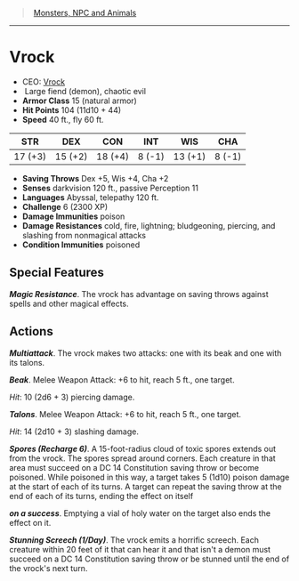 ﻿---
!MonsterItem
Family: MonsterVO
Type: fiend (demon)
Size: Large
Alignment: chaotic evil
ArmorClass: 15 (natural armor)
HitPoints: 104 (11d10 + 44)
Speed: 40 ft., fly 60 ft.
Strength: 17 (+3)
Dexterity: 15 (+2)
Constitution: 18 (+4)
Intelligence: ' 8 (-1)'
Wisdom: 13 (+1)
Charisma: ' 8 (-1)'
SavingThrows: Dex +5, Wis +4, Cha +2
DamageImmunities: poison
ConditionImmunities: poisoned
DamageResistances: cold, fire, lightning; bludgeoning, piercing, and slashing from nonmagical attacks
Senses: darkvision 120 ft., passive Perception 11
Languages: Abyssal, telepathy 120 ft.
Challenge: 6 (2300 XP)
Id: monsters_vo.md#vrock
ParentLink: monsters_vo.md#monsters-npc-and-animals
Name: Vrock
ParentName: Monsters, NPC and Animals
NameLevel: 1
AltName: '[Vrock](hd_monsters_vrock.md)'
Attributes:
  Name: Vrock
  Markdown: >+
    # <!--Name-->Vrock<!--/Name-->


    - CEO: <!--AltName-->[Vrock](hd_monsters_vrock.md)<!--/AltName-->

    -  <!--Size-->Large<!--/Size--> <!--Type-->fiend (demon)<!--/Type-->, <!--Alignment-->chaotic evil<!--/Alignment-->

    - **Armor Class** <!--ArmorClass-->15 (natural armor)<!--/ArmorClass-->

    - **Hit Points** <!--HitPoints-->104 (11d10 + 44)<!--/HitPoints-->

    - **Speed** <!--Speed-->40 ft., fly 60 ft.<!--/Speed-->


    |STR|DEX|CON|INT|WIS|CHA|

    |---|---|---|---|---|---|

    |<!--Strength-->17 (+3)<!--/Strength-->|<!--Dexterity-->15 (+2)<!--/Dexterity-->|<!--Constitution-->18 (+4)<!--/Constitution-->|<!--Intelligence--> 8 (-1)<!--/Intelligence-->|<!--Wisdom-->13 (+1)<!--/Wisdom-->|<!--Charisma--> 8 (-1)<!--/Charisma-->|


    - **Saving Throws** <!--SavingThrows-->Dex +5, Wis +4, Cha +2<!--/SavingThrows-->

    - **Senses** <!--Senses-->darkvision 120 ft., passive Perception 11<!--/Senses-->

    - **Languages** <!--Languages-->Abyssal, telepathy 120 ft.<!--/Languages-->

    - **Challenge** <!--Challenge-->6 (2300 XP)<!--/Challenge-->

    - **Damage Immunities** <!--DamageImmunities-->poison<!--/DamageImmunities-->

    - **Damage Resistances** <!--DamageResistances-->cold, fire, lightning; bludgeoning, piercing, and slashing from nonmagical attacks<!--/DamageResistances-->

    - **Condition Immunities** <!--ConditionImmunities-->poisoned<!--/ConditionImmunities-->


    ## Special Features


    **_Magic Resistance_**. The vrock has advantage on saving throws against spells and other magical effects.


    ## Actions


    **_Multiattack_**. The vrock makes two attacks: one with its beak and one with its talons.


    **_Beak_**. Melee Weapon Attack: +6 to hit, reach 5 ft., one target.


    _Hit_: 10 (2d6 + 3) piercing damage.


    **_Talons_**. Melee Weapon Attack: +6 to hit, reach 5 ft., one target.


    _Hit_: 14 (2d10 + 3) slashing damage.


    **_Spores (Recharge 6)_**. A 15-foot-radius cloud of toxic spores extends out from the vrock. The spores spread around corners. Each creature in that area must succeed on a DC 14 Constitution saving throw or become poisoned. While poisoned in this way, a target takes 5 (1d10) poison damage at the start of each of its turns. A target can repeat the saving throw at the end of each of its turns, ending the effect on itself


    **_on a success_**. Emptying a vial of holy water on the target also ends the effect on it.


    **_Stunning Screech (1/Day)_**. The vrock emits a horrific screech. Each creature within 20 feet of it that can hear it and that isn't a demon must succeed on a DC 14 Constitution saving throw or be stunned until the end of the vrock's next turn.

  AltName: '[Vrock](hd_monsters_vrock.md)'
  Size: Large
  Type: fiend (demon)
  Alignment: chaotic evil
  ArmorClass: 15 (natural armor)
  HitPoints: 104 (11d10 + 44)
  Speed: 40 ft., fly 60 ft.
  Strength: 17 (+3)
  Dexterity: 15 (+2)
  Constitution: 18 (+4)
  Intelligence: ' 8 (-1)'
  Wisdom: 13 (+1)
  Charisma: ' 8 (-1)'
  SavingThrows: Dex +5, Wis +4, Cha +2
  Senses: darkvision 120 ft., passive Perception 11
  Languages: Abyssal, telepathy 120 ft.
  Challenge: 6 (2300 XP)
  DamageImmunities: poison
  DamageResistances: cold, fire, lightning; bludgeoning, piercing, and slashing from nonmagical attacks
  ConditionImmunities: poisoned
AttributesDictionary: >+
  Name: Vrock

  Markdown: >+

    # <!--Name-->Vrock<!--/Name-->





    - CEO: <!--AltName-->[Vrock](hd_monsters_vrock.md)<!--/AltName-->



    -  <!--Size-->Large<!--/Size--> <!--Type-->fiend (demon)<!--/Type-->, <!--Alignment-->chaotic evil<!--/Alignment-->



    - **Armor Class** <!--ArmorClass-->15 (natural armor)<!--/ArmorClass-->



    - **Hit Points** <!--HitPoints-->104 (11d10 + 44)<!--/HitPoints-->



    - **Speed** <!--Speed-->40 ft., fly 60 ft.<!--/Speed-->





    |STR|DEX|CON|INT|WIS|CHA|



    |---|---|---|---|---|---|



    |<!--Strength-->17 (+3)<!--/Strength-->|<!--Dexterity-->15 (+2)<!--/Dexterity-->|<!--Constitution-->18 (+4)<!--/Constitution-->|<!--Intelligence--> 8 (-1)<!--/Intelligence-->|<!--Wisdom-->13 (+1)<!--/Wisdom-->|<!--Charisma--> 8 (-1)<!--/Charisma-->|





    - **Saving Throws** <!--SavingThrows-->Dex +5, Wis +4, Cha +2<!--/SavingThrows-->



    - **Senses** <!--Senses-->darkvision 120 ft., passive Perception 11<!--/Senses-->



    - **Languages** <!--Languages-->Abyssal, telepathy 120 ft.<!--/Languages-->



    - **Challenge** <!--Challenge-->6 (2300 XP)<!--/Challenge-->



    - **Damage Immunities** <!--DamageImmunities-->poison<!--/DamageImmunities-->



    - **Damage Resistances** <!--DamageResistances-->cold, fire, lightning; bludgeoning, piercing, and slashing from nonmagical attacks<!--/DamageResistances-->



    - **Condition Immunities** <!--ConditionImmunities-->poisoned<!--/ConditionImmunities-->





    ## Special Features





    **_Magic Resistance_**. The vrock has advantage on saving throws against spells and other magical effects.





    ## Actions





    **_Multiattack_**. The vrock makes two attacks: one with its beak and one with its talons.





    **_Beak_**. Melee Weapon Attack: +6 to hit, reach 5 ft., one target.





    _Hit_: 10 (2d6 + 3) piercing damage.





    **_Talons_**. Melee Weapon Attack: +6 to hit, reach 5 ft., one target.





    _Hit_: 14 (2d10 + 3) slashing damage.





    **_Spores (Recharge 6)_**. A 15-foot-radius cloud of toxic spores extends out from the vrock. The spores spread around corners. Each creature in that area must succeed on a DC 14 Constitution saving throw or become poisoned. While poisoned in this way, a target takes 5 (1d10) poison damage at the start of each of its turns. A target can repeat the saving throw at the end of each of its turns, ending the effect on itself





    **_on a success_**. Emptying a vial of holy water on the target also ends the effect on it.





    **_Stunning Screech (1/Day)_**. The vrock emits a horrific screech. Each creature within 20 feet of it that can hear it and that isn't a demon must succeed on a DC 14 Constitution saving throw or be stunned until the end of the vrock's next turn.



  AltName: '[Vrock](hd_monsters_vrock.md)'

  Size: Large

  Type: fiend (demon)

  Alignment: chaotic evil

  ArmorClass: 15 (natural armor)

  HitPoints: 104 (11d10 + 44)

  Speed: 40 ft., fly 60 ft.

  Strength: 17 (+3)

  Dexterity: 15 (+2)

  Constitution: 18 (+4)

  Intelligence: ' 8 (-1)'

  Wisdom: 13 (+1)

  Charisma: ' 8 (-1)'

  SavingThrows: Dex +5, Wis +4, Cha +2

  Senses: darkvision 120 ft., passive Perception 11

  Languages: Abyssal, telepathy 120 ft.

  Challenge: 6 (2300 XP)

  DamageImmunities: poison

  DamageResistances: cold, fire, lightning; bludgeoning, piercing, and slashing from nonmagical attacks

  ConditionImmunities: poisoned

---
> [Monsters, NPC and Animals](srd_monsters.md)

---

# Vrock

- CEO: [Vrock](hd_monsters_vrock.md)
-  Large fiend (demon), chaotic evil
- **Armor Class** 15 (natural armor)
- **Hit Points** 104 (11d10 + 44)
- **Speed** 40 ft., fly 60 ft.

|STR|DEX|CON|INT|WIS|CHA|
|---|---|---|---|---|---|
|17 (+3)|15 (+2)|18 (+4)| 8 (-1)|13 (+1)| 8 (-1)|

- **Saving Throws** Dex +5, Wis +4, Cha +2
- **Senses** darkvision 120 ft., passive Perception 11
- **Languages** Abyssal, telepathy 120 ft.
- **Challenge** 6 (2300 XP)
- **Damage Immunities** poison
- **Damage Resistances** cold, fire, lightning; bludgeoning, piercing, and slashing from nonmagical attacks
- **Condition Immunities** poisoned

## Special Features

**_Magic Resistance_**. The vrock has advantage on saving throws against spells and other magical effects.

## Actions

**_Multiattack_**. The vrock makes two attacks: one with its beak and one with its talons.

**_Beak_**. Melee Weapon Attack: +6 to hit, reach 5 ft., one target.

_Hit_: 10 (2d6 + 3) piercing damage.

**_Talons_**. Melee Weapon Attack: +6 to hit, reach 5 ft., one target.

_Hit_: 14 (2d10 + 3) slashing damage.

**_Spores (Recharge 6)_**. A 15-foot-radius cloud of toxic spores extends out from the vrock. The spores spread around corners. Each creature in that area must succeed on a DC 14 Constitution saving throw or become poisoned. While poisoned in this way, a target takes 5 (1d10) poison damage at the start of each of its turns. A target can repeat the saving throw at the end of each of its turns, ending the effect on itself

**_on a success_**. Emptying a vial of holy water on the target also ends the effect on it.

**_Stunning Screech (1/Day)_**. The vrock emits a horrific screech. Each creature within 20 feet of it that can hear it and that isn't a demon must succeed on a DC 14 Constitution saving throw or be stunned until the end of the vrock's next turn.

